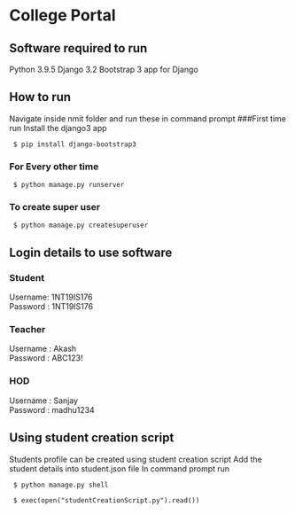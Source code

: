# College Portal

## Software required to run
Python 3.9.5
Django 3.2
Bootstrap 3 app for Django

## How to run
Navigate inside nmit folder and run these in command prompt
###First time run
Install the django3 app

` $ pip install django-bootstrap3`
### For Every other time
` $ python manage.py runserver`
### To create super user
` $ python manage.py createsuperuser`

## Login details to use software
### Student
Username: 1NT19IS176  
Password : 1NT19IS176  
### Teacher
Username : Akash  
Password : ABC123!  
### HOD
Username : Sanjay  
Password : madhu1234  

## Using student creation script
Students profile can be created using student creation script
Add the student details into student.json file
In command prompt run

` $ python manage.py shell`

` $ exec(open("studentCreationScript.py").read())`
